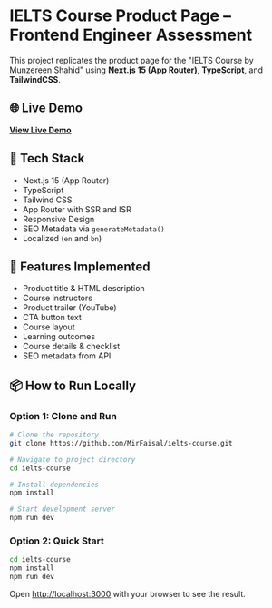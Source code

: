 # IELTS Course Product Page – Frontend Engineer Assessment

This project replicates the product page for the "IELTS Course by Munzereen Shahid" using **Next.js 15 (App
Router)**, **TypeScript**, and **TailwindCSS**.

## 🌐 Live Demo

**[View Live Demo](https://ielts-course-alpha.vercel.app/en)**

## 🧩 Tech Stack

- Next.js 15 (App Router)
- TypeScript
- Tailwind CSS
- App Router with SSR and ISR
- Responsive Design
- SEO Metadata via `generateMetadata()`
- Localized (`en` and `bn`)

## 🚀 Features Implemented

- Product title & HTML description
- Course instructors
- Product trailer (YouTube)
- CTA button text
- Course layout
- Learning outcomes
- Course details & checklist
- SEO metadata from API

## 📦 How to Run Locally

### Option 1: Clone and Run

```bash
# Clone the repository
git clone https://github.com/MirFaisal/ielts-course.git

# Navigate to project directory
cd ielts-course

# Install dependencies
npm install

# Start development server
npm run dev
```

### Option 2: Quick Start

```bash
cd ielts-course
npm install
npm run dev
```

Open [http://localhost:3000](http://localhost:3000) with your browser to see the result.
